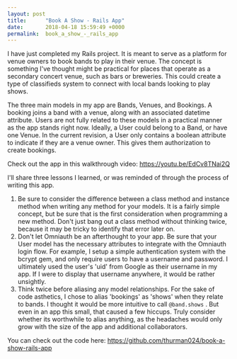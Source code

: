 ```yaml
---
layout: post
title:      "Book A Show - Rails App"
date:       2018-04-18 15:59:49 +0000
permalink:  book_a_show_-_rails_app
---
```



I have just completed my Rails project.  It is meant to serve as a platform for venue owners to book bands to play in their venue.  The concept is something I've thought might be practical for places that operate as a secondary concert venue, such as bars or breweries.  This could create a type of classifieds system to connect with local bands looking to play shows.

The three main models in my app are Bands, Venues, and Bookings.  A booking joins a band with a venue, along with an associated datetime attribute.  Users are not fully related to these models in a practical manner as the app stands right now.  Ideally, a User could belong to a Band, or have one Venue.  In the current revision, a User only contains a boolean attribute to indicate if they are a venue owner.  This gives them authorization to create bookings.

Check out the app in this walkthrough video:
https://youtu.be/EdCv8TNai2Q

I'll share three lessons I learned, or was reminded of through the process of writing this app.

1) Be sure to consider the difference between a class method and instance method when writing any method for your models.  It is a fairly simple concept, but be sure that is the first consideration when programming a new method.  Don't just bang out a class method without thinking twice, because it may be tricky to identify that error later on.
2) Don't let Omniauth be an afterthought to your app.  Be sure that your User model has the necessary attributes to integrate with the Omniauth login flow.  For example, I setup a simple authentication system with the bcrypt gem, and only require users to have a username and password.  I ultimately used the user's 'uid' from Google as their username in my app.  If I were to display that username anywhere, it would be rather unsightly.
3) Think twice before aliasing any model relationships.  For the sake of code asthetics, I chose to alias 'bookings' as 'shows' when they relate to bands.  I thought it would be more intuitive to call `@band.shows` .  But even in an app this small, that caused a few hiccups.  Truly consider whether its worthwhile to alias anything, as the headaches would only grow with the size of the app and additional collaborators.

You can check out the code here:
https://github.com/thurman024/book-a-show-rails-app
